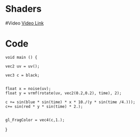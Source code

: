 # Shaders

#Video
[Video Link](https://youtu.be/bp3CmpvxUL8)

# Code

    void main () {
    
    vec2 uv = uv();
    
    vec3 c = black;
    
    
    float x = noise(uv);
    float y = vrmf(rotate(uv, vec2(0.2,0.2), time), 2);
    
    c += sin(blue * sin(time) * x * 10./(y * sin(time /4.)));
    c+= sin(red * y * sin(time) * 2.);
    
    
    gl_FragColor = vec4(c,1.);
}
